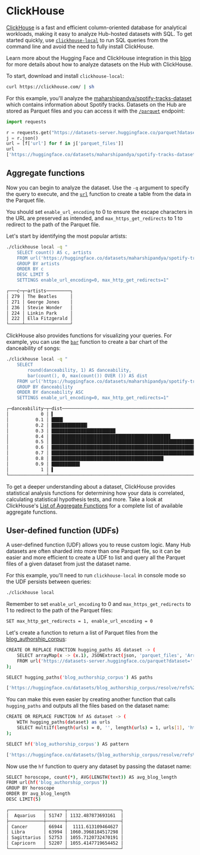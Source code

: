 # ClickHouse

[ClickHouse](https://clickhouse.com/docs/en/intro) is a fast and efficient column-oriented database for analytical workloads, making it easy to analyze Hub-hosted datasets with SQL. To get started quickly, use [`clickhouse-local`](https://clickhouse.com/docs/en/operations/utilities/clickhouse-local) to run SQL queries from the command line and avoid the need to fully install ClickHouse.

<Tip>

Learn more about the Hugging Face and ClickHouse integration in this [blog](https://clickhouse.com/blog/query-analyze-hugging-face-datasets-with-clickhouse) for more details about how to analyze datasets on the Hub with ClickHouse.

</Tip>

To start, download and install `clickhouse-local`:

```bash
curl https://clickhouse.com/ | sh
```

For this example, you'll analyze the [maharshipandya/spotify-tracks-dataset](https://huggingface.co/datasets/maharshipandya/spotify-tracks-dataset) which contains information about Spotify tracks. Datasets on the Hub are stored as Parquet files and you can access it with the [`/parquet`](parquet) endpoint:

```py
import requests

r = requests.get("https://datasets-server.huggingface.co/parquet?dataset=maharshipandya/spotify-tracks-dataset")
j = r.json()
url = [f['url'] for f in j['parquet_files']]
url
['https://huggingface.co/datasets/maharshipandya/spotify-tracks-dataset/resolve/refs%2Fconvert%2Fparquet/default/train/0000.parquet']
```

## Aggregate functions

Now you can begin to analyze the dataset. Use the `-q` argument to specify the query to execute, and the [`url`](https://clickhouse.com/docs/en/sql-reference/table-functions/url) function to create a table from the data in the Parquet file.

You should set `enable_url_encoding` to 0 to ensure the escape characters in the URL are preserved as intended, and `max_https_get_redirects` to 1 to redirect to the path of the Parquet file.

Let's start by identifying the most popular artists:

```bash
./clickhouse local -q "
    SELECT count() AS c, artists 
    FROM url('https://huggingface.co/datasets/maharshipandya/spotify-tracks-dataset/resolve/refs%2Fconvert%2Fparquet/default/train/0000.parquet') 
    GROUP BY artists 
    ORDER BY c 
    DESC LIMIT 5
    SETTINGS enable_url_encoding=0, max_http_get_redirects=1"

┌───c─┬─artists─────────┐
│ 279 │ The Beatles 	│
│ 271 │ George Jones	│
│ 236 │ Stevie Wonder   │
│ 224 │ Linkin Park 	│
│ 222 │ Ella Fitzgerald │
└─────┴─────────────────┘
```

ClickHouse also provides functions for visualizing your queries. For example, you can use the [`bar`](https://clickhouse.com/docs/en/sql-reference/functions/other-functions#bar) function to create a bar chart of the danceability of songs:

```bash
./clickhouse local -q "
    SELECT
        round(danceability, 1) AS danceability,
        bar(count(), 0, max(count()) OVER ()) AS dist
    FROM url('https://huggingface.co/datasets/maharshipandya/spotify-tracks-dataset/resolve/refs%2Fconvert%2Fparquet/default/train/0000.parquet')
    GROUP BY danceability
    ORDER BY danceability ASC
    SETTINGS enable_url_encoding=0, max_http_get_redirects=1"

┌─danceability─┬─dist─────────────────────────────────────────────────────────────────────────────────┐
│            0 │ ▍                                                                            	      │
│      	   0.1 │ ████▎                                                                        	      │
│      	   0.2 │ █████████████▍                                                               	      │
│      	   0.3 │ ████████████████████████                                                     	      │
│      	   0.4 │ ████████████████████████████████████████████▋                                	      │
│      	   0.5 │ ████████████████████████████████████████████████████████████████████▊        	      │
│      	   0.6 │ ████████████████████████████████████████████████████████████████████████████████     │
│      	   0.7 │ ██████████████████████████████████████████████████████████████████████       	      │
│      	   0.8 │ ██████████████████████████████████████████                                   	      │
│      	   0.9 │ ██████████▋                                                                  	      │
│            1 │ ▌                                                                            	      │
└──────────────┴──────────────────────────────────────────────────────────────────────────────────────┘
```

To get a deeper understanding about a dataset, ClickHouse provides statistical analysis functions for determining how your data is correlated, calculating statistical hypothesis tests, and more. Take a look at ClickHouse's [List of Aggregate Functions](https://clickhouse.com/docs/en/sql-reference/aggregate-functions/reference) for a complete list of available aggregate functions.

## User-defined function (UDFs)

A user-defined function (UDF) allows you to reuse custom logic. Many Hub datasets are often sharded into more than one Parquet file, so it can be easier and more efficient to create a UDF to list and query all the Parquet files of a given dataset from just the dataset name.

For this example, you'll need to run `clickhouse-local` in console mode so the UDF persists between queries:

```bash
./clickhouse local
```

Remember to set `enable_url_encoding` to 0 and `max_https_get_redirects` to 1 to redirect to the path of the Parquet files:

```bash
SET max_http_get_redirects = 1, enable_url_encoding = 0
```

Let's create a function to return a list of Parquet files from the [blog_authorship_corpus](https://huggingface.co/datasets/blog_authorship_corpus):

```bash
CREATE OR REPLACE FUNCTION hugging_paths AS dataset -> (
    SELECT arrayMap(x -> (x.1), JSONExtract(json, 'parquet_files', 'Array(Tuple(url String))'))
    FROM url('https://datasets-server.huggingface.co/parquet?dataset=' || dataset, 'JSONAsString')
);

SELECT hugging_paths('blog_authorship_corpus') AS paths

['https://huggingface.co/datasets/blog_authorship_corpus/resolve/refs%2Fconvert%2Fparquet/blog_authorship_corpus/train/0000.parquet','https://huggingface.co/datasets/blog_authorship_corpus/resolve/refs%2Fconvert%2Fparquet/blog_authorship_corpus/train/0001.parquet','https://huggingface.co/datasets/blog_authorship_corpus/resolve/refs%2Fconvert%2Fparquet/blog_authorship_corpus/validation/0000.parquet']
```

You can make this even easier by creating another function that calls `hugging_paths` and outputs all the files based on the dataset name:

```bash
CREATE OR REPLACE FUNCTION hf AS dataset -> (
    WITH hugging_paths(dataset) as urls
    SELECT multiIf(length(urls) = 0, '', length(urls) = 1, urls[1], 'https://huggingface.co/datasets/{' || arrayStringConcat(arrayMap(x -> replaceRegexpOne(replaceOne(x, 'https://huggingface.co/datasets/', ''), '\\.parquet$', ''), urls), ',') || '}.parquet')
);

SELECT hf('blog_authorship_corpus') AS pattern

['https://huggingface.co/datasets/{blog_authorship_corpus/resolve/refs%2Fconvert%2Fparquet/blog_authorship_corpus/blog_authorship_corpus-train-00000-of-00002,blog_authorship_corpus/resolve/refs%2Fconvert%2Fparquet/blog_authorship_corpus/blog_authorship_corpus-train-00001-of-00002,blog_authorship_corpus/resolve/refs%2Fconvert%2Fparquet/blog_authorship_corpus/blog_authorship_corpus-validation}.parquet']
```

Now use the `hf` function to query any dataset by passing the dataset name:

```bash
SELECT horoscope, count(*), AVG(LENGTH(text)) AS avg_blog_length 
FROM url(hf('blog_authorship_corpus')) 
GROUP BY horoscope 
ORDER BY avg_blog_length 
DESC LIMIT(5) 

┌─────────────┬───────┬────────────────────┐
│  Aquarius   │ 51747 │ 1132.487873693161  │
├─────────────┼───────┼────────────────────┤
│ Cancer      │ 66944 │  1111.613109464627 │
│ Libra       │ 63994 │ 1060.3968184517298 │
│ Sagittarius │ 52753 │ 1055.7120732470191 │
│ Capricorn   │ 52207 │ 1055.4147719654452 │
└─────────────┴───────┴────────────────────┘
```